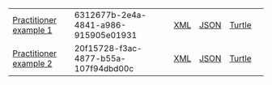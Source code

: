 <table class="list" width="100%">
            <tr>
                <td><a href="Practitioner-6312677b-2e4a-4841-a986-915905e01931.html">Practitioner example 1</a></td>
                <td>6312677b-2e4a-4841-a986-915905e01931</td>
                <td><a href="Practitioner-6312677b-2e4a-4841-a986-915905e01931.xml.html">XML</a></td>
                <td><a href="Practitioner-6312677b-2e4a-4841-a986-915905e01931.json.html">JSON</a></td>
                <td><a href="Practitioner-6312677b-2e4a-4841-a986-915905e01931.ttl.html">Turtle</a></td>
                <td></td>
            </tr>
            <tr>
                <td><a href="Practitioner-20f15728-f3ac-4877-b55a-107f94dbd00c.html">Practitioner example 2</a></td>
                <td>20f15728-f3ac-4877-b55a-107f94dbd00c</td>
                <td><a href="Practitioner-20f15728-f3ac-4877-b55a-107f94dbd00c.xml.html">XML</a></td>
                <td><a href="Practitioner-20f15728-f3ac-4877-b55a-107f94dbd00c.json.html">JSON</a></td>
                <td><a href="Practitioner-20f15728-f3ac-4877-b55a-107f94dbd00c.ttl.html">Turtle</a></td>
                <td></td>
            </tr>
</table>